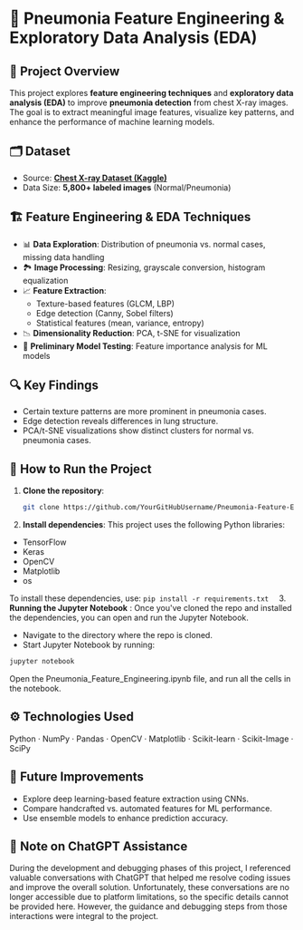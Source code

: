 # 🔬 Pneumonia Feature Engineering & Exploratory Data Analysis (EDA)  

## 📌 Project Overview  
This project explores **feature engineering techniques** and **exploratory data analysis (EDA)** to improve **pneumonia detection** from chest X-ray images. The goal is to extract meaningful image features, visualize key patterns, and enhance the performance of machine learning models.  

## 🗂️ Dataset  
- Source: **[Chest X-ray Dataset (Kaggle)](https://www.kaggle.com/datasets/paultimothymooney/chest-xray-pneumonia)**  
- Data Size: **5,800+ labeled images** (Normal/Pneumonia)    

## 🏗️ Feature Engineering & EDA Techniques  
- 📊 **Data Exploration**: Distribution of pneumonia vs. normal cases, missing data handling  
- 🏞️ **Image Processing**: Resizing, grayscale conversion, histogram equalization  
- 📈 **Feature Extraction**:  
  - Texture-based features (GLCM, LBP)  
  - Edge detection (Canny, Sobel filters)  
  - Statistical features (mean, variance, entropy)  
- 📉 **Dimensionality Reduction**: PCA, t-SNE for visualization  
- 🤖 **Preliminary Model Testing**: Feature importance analysis for ML models  

## 🔍 Key Findings  
- Certain texture patterns are more prominent in pneumonia cases.  
- Edge detection reveals differences in lung structure.  
- PCA/t-SNE visualizations show distinct clusters for normal vs. pneumonia cases.  

## 🚀 How to Run the Project  

1. **Clone the repository**:  
   ```sh
   git clone https://github.com/YourGitHubUsername/Pneumonia-Feature-Engineering-EDA.git
   
2. **Install dependencies**:
This project uses the following Python libraries:
- TensorFlow
- Keras
- OpenCV
- Matplotlib
- os
  
To install these dependencies, use:
```pip install -r requirements.txt  ```
3. **Running the Jupyter Notebook** :
Once you've cloned the repo and installed the dependencies, you can open and run the Jupyter Notebook.
- Navigate to the directory where the repo is cloned.
- Start Jupyter Notebook by running:
 ```sh
jupyter notebook
 ```
Open the Pneumonia_Feature_Engineering.ipynb file, and run all the cells in the notebook.

## ⚙️ Technologies Used
Python · NumPy · Pandas · OpenCV · Matplotlib · Scikit-learn · Scikit-Image · SciPy

## 📌 Future Improvements
- Explore deep learning-based feature extraction using CNNs.
- Compare handcrafted vs. automated features for ML performance.
- Use ensemble models to enhance prediction accuracy.

## 📝 Note on ChatGPT Assistance
During the development and debugging phases of this project, I referenced valuable conversations with ChatGPT that helped me resolve coding issues and improve the overall solution. Unfortunately, these conversations are no longer accessible due to platform limitations, so the specific details cannot be provided here. However, the guidance and debugging steps from those interactions were integral to the project.
